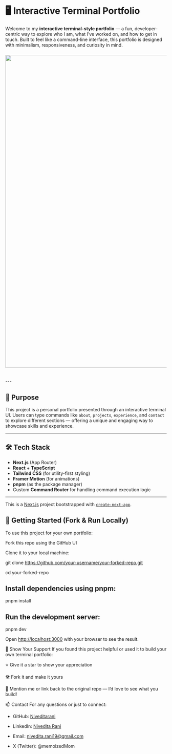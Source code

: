 # 🖥️ Interactive Terminal Portfolio

Welcome to my **interactive terminal-style portfolio** — a fun, developer-centric way to explore who I am, what I’ve worked on, and how to get in touch. Built to feel like a command-line interface, this portfolio is designed with minimalism, responsiveness, and curiosity in mind.

<h3 align="center">
  <img width="1859" height="977" alt="Image" src="https://github.com/user-attachments/assets/c069e1e5-2d93-4ede-86b1-b0933207eba2" />
</h3>

<br/>
---

## 🎯 Purpose

This project is a personal portfolio presented through an interactive terminal UI. Users can type commands like `about`, `projects`, `experience`, and `contact` to explore different sections — offering a unique and engaging way to showcase skills and experience.

---

## 🛠️ Tech Stack

- **Next.js** (App Router)
- **React** + **TypeScript**
- **Tailwind CSS** (for utility-first styling)
- **Framer Motion** (for animations)
- **pnpm** (as the package manager)
- Custom **Command Router** for handling command execution logic

---
This is a [Next.js](https://nextjs.org) project bootstrapped with [`create-next-app`](https://nextjs.org/docs/app/api-reference/cli/create-next-app).

## 🚀 Getting Started (Fork & Run Locally)
To use this project for your own portfolio:

Fork this repo using the GitHub UI

Clone it to your local machine:

git clone https://github.com/your-username/your-forked-repo.git

cd your-forked-repo

## Install dependencies using pnpm:
pnpm install

## Run the development server:
pnpm dev

Open [http://localhost:3000](http://localhost:3000) with your browser to see the result.


🌟 Show Your Support
If you found this project helpful or used it to build your own terminal portfolio:

⭐ Give it a star to show your appreciation

🛠️ Fork it and make it yours

💬 Mention me or link back to the original repo — I’d love to see what you build!

📫 Contact
For any questions or just to connect: 

- GitHub: [Niveditarani](https://github.com/Niveditarani)

- LinkedIn: [Nivedita Rani](https://www.linkedin.com/in/nivedita-rani/)

- Email: nivedita.rani19@gmail.com

- X (Twitter): @memoizedMom

